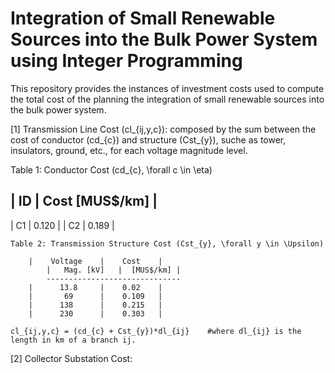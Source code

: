 # Integration of Small Renewable Sources into the Bulk Power System using Integer Programming
This repository provides the instances of investment costs used to compute the total cost of the planning the integration of small renewable sources into the bulk power system.


[1] Transmission Line Cost (cl_{ij,y,c}): composed by the sum between the cost of conductor (cd_{c}) and structure (Cst_{y}), suche as tower, insulators, ground, etc., for each voltage magnitude level.

Table 1: Conductor Cost (cd_{c}, \forall c \in \eta)
	
|  ID   |  Cost [MUS$/km]  |
-----------------------------
|  C1   |       0.120      |
|  C2   |       0.189      |
	
	
	Table 2: Transmission Structure Cost (Cst_{y}, \forall y \in \Upsilon)
	
	    |	 Voltage    |    Cost    |
    	    |	Mag. [kV]   |  [MUS$/km] | 
            ------------------------------
	    |	   13.8	    |    0.02    |
	    |	    69	    |    0.109   |
	    |	   138	    |    0.215   |
	    |	   230	    |    0.303   |

	cl_{ij,y,c} = (cd_{c} + Cst_{y})*dl_{ij}	#where dl_{ij} is the length in km of a branch ij.



[2] Collector Substation Cost: 
